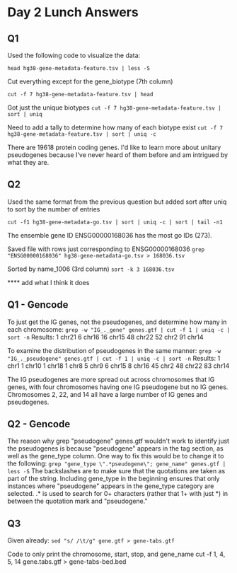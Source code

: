 # Day 2 Lunch Answers

## Q1
Used the following code to visualize the data:

`head hg38-gene-metadata-feature.tsv | less -S`

Cut everything except for the gene_biotype (7th column)

`cut -f 7 hg38-gene-metadata-feature.tsv | head`

Got just the unique biotypes
`cut -f 7 hg38-gene-metadata-feature.tsv | sort | uniq`

Need to add a tally to determine how many of each biotype exist
`cut -f 7 hg38-gene-metadata-feature.tsv | sort | uniq -c`

There are 19618 protein coding genes. I'd like to learn more about unitary pseudogenes because I've never heard of them before and am intrigued by what they are. 

## Q2
Used the same format from the previous question but added sort after uniq to sort by the number of entries

`cut -f1 hg38-gene-metadata-go.tsv | sort | uniq -c | sort | tail -n1`

The ensemble gene ID ENSG00000168036 has the most go IDs (273). 

Saved file with rows just corresponding to ENSG00000168036
`grep "ENSG00000168036" hg38-gene-metadata-go.tsv > 168036.tsv`

Sorted by name_1006 (3rd column)
`sort -k 3 168036.tsv`

**** add what I think it does

## Q1 - Gencode
To just get the IG genes, not the pseudogenes, and determine how many in each chromosome:
`grep -w "IG_._gene" genes.gtf | cut -f 1 | uniq -c | sort -n`
Results:
   1 chr21
   6 chr16
  16 chr15
  48 chr22
  52 chr2
  91 chr14

To examine the distribution of pseudogenes in the same manner:
`grep -w "IG_._pseudogene" genes.gtf | cut -f 1 | uniq -c | sort -n`
Results:
   1 chr1
   1 chr10
   1 chr18
   1 chr8
   5 chr9
   6 chr15
   8 chr16
  45 chr2
  48 chr22
  83 chr14

The IG pseudogenes are more spread out across chromosomes that IG genes, with four chromosomes having one IG pseudogene but no IG genes. Chromosomes 2, 22, and 14 all have a large number of IG genes and pseudogenes.

## Q2 - Gencode
The reason why grep "pseudogene" genes.gtf wouldn't work to identify just the pseudogenes is because "pseudogene" appears in the tag section, as well as the gene_type column. One way to fix this would be to change it to the following:
`grep "gene_type \".*pseudogene\"; gene_name" genes.gtf | less -S`
The backslashes are to make sure that the quotations are taken as part of the string. Including gene_type in the beginning ensures that only instances where "pseudogene" appears in the gene_type category are selected. .* is used to search for 0+ characters (rather that 1+ with just *) in between the quotation mark and "pseudogene."

## Q3
Given already:
`sed "s/ /\t/g" gene.gtf > gene-tabs.gtf`

Code to only print the chromosome, start, stop, and gene_name
cut -f 1, 4, 5, 14 gene.tabs.gtf > gene-tabs-bed.bed
